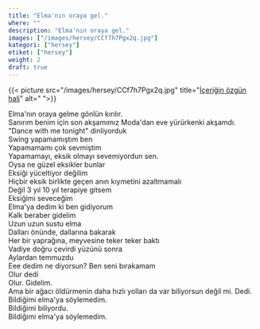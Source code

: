 ```yaml
---
title: "Elma'nın oraya gel."
where: ""
description: "Elma'nın oraya gel."
images: ["/images/hersey/CCf7h7Pgx2q.jpg"]
kategori: ["hersey"]
etiket: ["hersey"]
weight: 2
draft: true
---
```


{{< picture src="/images/hersey/CCf7h7Pgx2q.jpg" title="[İçeriğin özgün hali](https://www.instagram.com/p/CCf7h7Pgx2q)" alt=" ">}}


Elma'nın oraya gelme gönlün kırılır.  
Sanırım benim için son akşamımız Moda'dan eve yürürkenki akşamdı.  
"Dance with me tonight" dinliyorduk  
Swing yapamamıştım ben  
Yapamamamı çok sevmiştim  
Yapamamayı, eksik olmayı sevemiyordun sen.  
Oysa ne güzel eksikler bunlar  
Eksiği yüceltiyor değilim  
Hiçbir eksik birlikte geçen anın kıymetini azaltmamalı  
Değil 3 yıl 10 yıl terapiye gitsem  
Eksiğimi seveceğim  
Elma'ya dedim ki ben gidiyorum  
Kalk beraber gidelim  
Uzun uzun sustu elma  
Dalları önünde, dallarına bakarak  
Her bir yaprağına, meyvesine teker teker baktı  
Vadiye doğru çevirdi yüzünü sonra  
Aylardan temmuzdu  
Eee dedim ne diyorsun? Ben seni bırakamam  
Olur dedi  
Olur. Gidelim.  
Ama bir ağacı öldürmenin daha hızlı yolları da var biliyorsun değil mi. Dedi.  
Bildiğimi elma'ya söylemedim.  
Bildiğimi biliyordu.  
Bildiğimi elma'ya söylemedim.